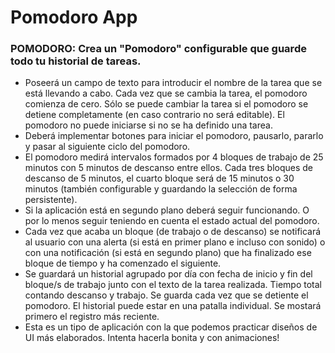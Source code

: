 # Pomodoro App

### POMODORO: Crea un "Pomodoro" configurable que guarde todo tu historial de tareas.

- Poseerá un campo de texto para introducir el nombre de la tarea que se está llevando a cabo. Cada vez que se cambia la tarea, el pomodoro comienza de cero. Sólo se puede cambiar la tarea si el pomodoro se detiene completamente (en caso contrario no será editable). El pomodoro no puede iniciarse si no se ha definido una tarea.
- Deberá implementar botones para iniciar el pomodoro, pausarlo, pararlo y pasar al siguiente ciclo del pomodoro.
- El pomodoro medirá intervalos formados por 4 bloques de trabajo de 25 minutos con 5 minutos de descanso entre ellos. Cada tres bloques de descanso de 5 minutos, el cuarto bloque será de 15 minutos o 30 minutos (también configurable y guardando la selección de forma persistente).
- Si la aplicación está en segundo plano deberá seguir funcionando. O por lo menos seguir teniendo en cuenta el estado actual del pomodoro.
- Cada vez que acaba un bloque (de trabajo o de descanso) se notificará al usuario con una alerta (si está en primer plano e incluso con sonido) o con una notificación (si está en segundo plano) que ha finalizado ese bloque de tiempo y ha comenzado el siguiente.
- Se guardará un historial agrupado por día con fecha de inicio y fin del bloque/s de trabajo junto con el texto de la tarea realizada. Tiempo total contando descanso y trabajo. Se guarda cada vez que se detiente el pomodoro. El historial puede estar en una patalla individual. Se mostará primero el registro más reciente.
- Esta es un tipo de aplicación con la que podemos practicar diseños de UI más elaborados. Intenta hacerla bonita y con animaciones!